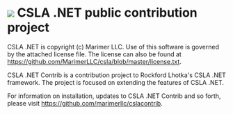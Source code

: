 ![](https://raw.github.com/MarimerLLC/csla/master/Support/Logos/csla%20win8_mid.png)
CSLA .NET public contribution project
====
CSLA .NET is copyright (c) Marimer LLC. Use of this software is 
governed by the attached license file. The license can also be found
at https://github.com/MarimerLLC/csla/blob/master/license.txt.

CSLA .NET Contrib is a contribution project to Rockford Lhotka's CSLA .NET framework. The project is focused on extending the features of CSLA .NET.

For information on installation, updates to CSLA .NET Contrib and so forth, please visit https://github.com/marimerllc/cslacontrib.

